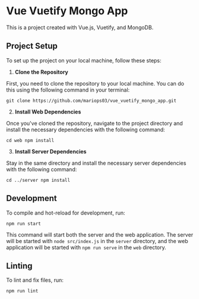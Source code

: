 # Vue Vuetify Mongo App

This is a project created with Vue.js, Vuetify, and MongoDB.

## Project Setup

To set up the project on your local machine, follow these steps:

1. **Clone the Repository**

First, you need to clone the repository to your local machine. You can do this using the following command in your terminal:

```
git clone https://github.com/mariops03/vue_vuetify_mongo_app.git
```

2. **Install Web Dependencies**

Once you've cloned the repository, navigate to the project directory and install the necessary dependencies with the following command:

```
cd web npm install
```

3. **Install Server Dependencies**

Stay in the same directory and install the necessary server dependencies with the following command:

```
cd ../server npm install
```

## Development

To compile and hot-reload for development, run:
```
npm run start
```

This command will start both the server and the web application. The server will be started with `node src/index.js` in the `server` directory, and the web application will be started with `npm run serve` in the `web` directory.


## Linting

To lint and fix files, run:
```
npm run lint
```
